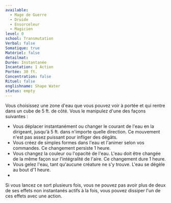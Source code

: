 ```yaml
---
available:
  - Mage de Guerre
  - Druide
  - Ensorceleur
  - Magicien
level: 0
school: Transmutation
Verbal: false
Somatique: true
Matériel: false
detailmat:
Durée: Instantanée
Incantation: 1 Action
Portée: 30 ft.
Concentration: false
Rituel: false
englishname: Shape Water
status: empty
---
```

Vous choisissez une zone d'eau que vous pouvez voir à portée et qui rentre dans un cube de 5 ft. de côté. Vous le manipulez d'une des façons suivantes : 

 - Vous déplacer instantanément ou changer le courant de l'eau en la dirigeant, jusqu'à 5 ft. dans n'importe quelle direction. Ce mouvement n'est pas assez puissant pour infliger des dégâts.
 - Vous créez de simples formes dans l'eau et l'animer selon vos commandes. Ce changement persiste 1 heure.
 - Vous changez la couleur ou l'opacité de l'eau. L'eau doit être changée de la même façon sur l'intégralité de l'aire. Ce changement dure 1 heure.
 - Vous gelez l'eau, tant qu'aucune créature ne s'y trouve. L'eau se dégèle au bout d'1 heure.
 - 

Si vous lancez ce sort plusieurs fois, vous ne pouvez pas avoir plus de deux de ses effets non instantanés actifs à la fois, vous pouvez dissiper l'un de ces effets avec une action.

